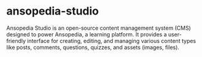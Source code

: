 # ansopedia-studio

Ansopedia Studio is an open-source content management system (CMS) designed to power Ansopedia, a learning platform. It provides a user-friendly interface for creating, editing, and managing various content types like posts, comments, questions, quizzes, and assets (images, files).
